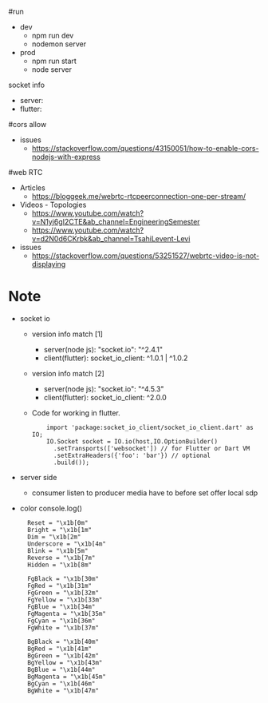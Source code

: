 #run
  - dev
    - npm run dev
    - nodemon server
  - prod
    - npm run start
    - node server   


socket info
  - server:   
  - flutter:  


#cors allow 
  - issues
    - https://stackoverflow.com/questions/43150051/how-to-enable-cors-nodejs-with-express  

#web RTC
  - Articles
    - https://bloggeek.me/webrtc-rtcpeerconnection-one-per-stream/
  - Videos - Topologies
    - https://www.youtube.com/watch?v=N1yj6gI2CTE&ab_channel=EngineeringSemester
    - https://www.youtube.com/watch?v=d2N0d6CKrbk&ab_channel=TsahiLevent-Levi
  - issues
    - https://stackoverflow.com/questions/53251527/webrtc-video-is-not-displaying


# Note

- socket io
  - version info match [1]
    - server(node js): "socket.io": "^2.4.1"
    - client(flutter):  socket_io_client: ^1.0.1 | ^1.0.2
  - version info match [2]
    - server(node js): "socket.io": "^4.5.3"
    - client(flutter):  socket_io_client: ^2.0.0

  - Code for working in flutter.
      ```
          import 'package:socket_io_client/socket_io_client.dart' as IO;
          IO.Socket socket = IO.io(host,IO.OptionBuilder()
            .setTransports(['websocket']) // for Flutter or Dart VM
            .setExtraHeaders({'foo': 'bar'}) // optional
            .build());
      ```    

- server side
  - consumer listen to producer media have to before set offer local sdp 

- color console.log()
  ```
    Reset = "\x1b[0m"
    Bright = "\x1b[1m"
    Dim = "\x1b[2m"
    Underscore = "\x1b[4m"
    Blink = "\x1b[5m"
    Reverse = "\x1b[7m"
    Hidden = "\x1b[8m"

    FgBlack = "\x1b[30m"
    FgRed = "\x1b[31m"
    FgGreen = "\x1b[32m"
    FgYellow = "\x1b[33m"
    FgBlue = "\x1b[34m"
    FgMagenta = "\x1b[35m"
    FgCyan = "\x1b[36m"
    FgWhite = "\x1b[37m"

    BgBlack = "\x1b[40m"
    BgRed = "\x1b[41m"
    BgGreen = "\x1b[42m"
    BgYellow = "\x1b[43m"
    BgBlue = "\x1b[44m"
    BgMagenta = "\x1b[45m"
    BgCyan = "\x1b[46m"
    BgWhite = "\x1b[47m" 

  ```
    

  
